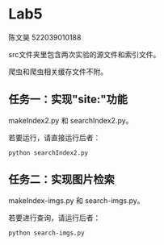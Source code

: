 # Lab5

陈文昊 522039010188

src文件夹里包含两次实验的源文件和索引文件。

爬虫和爬虫相关缓存文件不附。

## 任务一：实现"site:"功能

makeIndex2.py 和 searchIndex2.py。

若要运行，请直接运行后者：

`python searchIndex2.py`

## 任务二：实现图片检索

makeIndex-imgs.py 和 search-imgs.py。

若要进行查询，请运行后者：

`python search-imgs.py`
